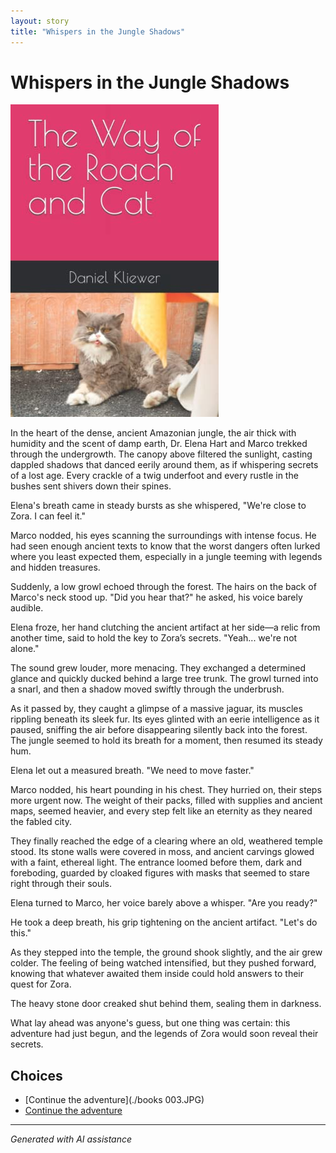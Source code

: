 ```yaml
---
layout: story
title: "Whispers in the Jungle Shadows"
---
```


# Whispers in the Jungle Shadows

![Whispers in the Jungle Shadows](../input_images/B0BHLH14NQ.01._SCLZZZZZZZ_SX500_.jpg)

In the heart of the dense, ancient Amazonian jungle, the air thick with humidity and the scent of damp earth, Dr. Elena Hart and Marco trekked through the undergrowth. The canopy above filtered the sunlight, casting dappled shadows that danced eerily around them, as if whispering secrets of a lost age. Every crackle of a twig underfoot and every rustle in the bushes sent shivers down their spines.

Elena's breath came in steady bursts as she whispered, "We're close to Zora. I can feel it."

Marco nodded, his eyes scanning the surroundings with intense focus. He had seen enough ancient texts to know that the worst dangers often lurked where you least expected them, especially in a jungle teeming with legends and hidden treasures.

Suddenly, a low growl echoed through the forest. The hairs on the back of Marco's neck stood up. "Did you hear that?" he asked, his voice barely audible.

Elena froze, her hand clutching the ancient artifact at her side—a relic from another time, said to hold the key to Zora’s secrets. "Yeah... we're not alone."

The sound grew louder, more menacing. They exchanged a determined glance and quickly ducked behind a large tree trunk. The growl turned into a snarl, and then a shadow moved swiftly through the underbrush.

As it passed by, they caught a glimpse of a massive jaguar, its muscles rippling beneath its sleek fur. Its eyes glinted with an eerie intelligence as it paused, sniffing the air before disappearing silently back into the forest. The jungle seemed to hold its breath for a moment, then resumed its steady hum.

Elena let out a measured breath. "We need to move faster."

Marco nodded, his heart pounding in his chest. They hurried on, their steps more urgent now. The weight of their packs, filled with supplies and ancient maps, seemed heavier, and every step felt like an eternity as they neared the fabled city.

They finally reached the edge of a clearing where an old, weathered temple stood. Its stone walls were covered in moss, and ancient carvings glowed with a faint, ethereal light. The entrance loomed before them, dark and foreboding, guarded by cloaked figures with masks that seemed to stare right through their souls.

Elena turned to Marco, her voice barely above a whisper. "Are you ready?"

He took a deep breath, his grip tightening on the ancient artifact. "Let's do this."

As they stepped into the temple, the ground shook slightly, and the air grew colder. The feeling of being watched intensified, but they pushed forward, knowing that whatever awaited them inside could hold answers to their quest for Zora.

The heavy stone door creaked shut behind them, sealing them in darkness.

What lay ahead was anyone's guess, but one thing was certain: this adventure had just begun, and the legends of Zora would soon reveal their secrets.


## Choices

* [Continue the adventure](./books 003.JPG)
* [Continue the adventure](./463437008_8751402828287409_6880135836708144342_n.md)


---
*Generated with AI assistance*
